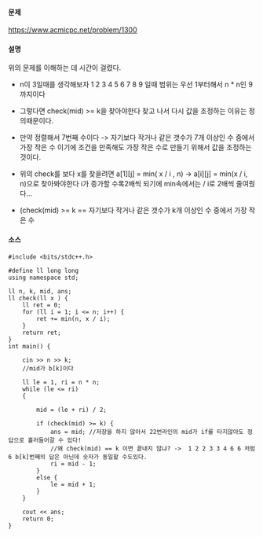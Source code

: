 

#### 문제
https://www.acmicpc.net/problem/1300

#### 설명
위의 문제를 이해하는 데 시간이 걸렸다.

- n이 3일때를 생각해보자
1 2 3
4 5 6 
7 8 9 
일때 범위는 우선 1부터해서 n * n인 9까지이다

- 그렇다면 check(mid) >= k을 찾아야한다 찾고 나서 다시 값을 조정하는 이유는 정의때문이다.

-  만약  정렬해서 7번째 수이다 -> 자기보다 작거나 같은 갯수가 7개 이상인 수 중에서 가장 작은 수 이기에 조건을 만족해도 가장 작은 수로 만들기 위해서 값을 조정하는 것이다.


- 위의 check를 보다 x를 찾을려면 a[1][j] = min( x / i , n) -> a[i][j] = min(x / i, n)으로 찾아봐야한다  i가 증가할 수록2배씩 되기에 min속에서는 / i로 2배씩 줄여줬다... 

- (check(mid) >= k  == 자기보다 작거나 같은 갯수가 k개 이상인 수 중에서 가장 작은 수 

#### 소스 

````
#include <bits/stdc++.h>

#define ll long long
using namespace std;

ll n, k, mid, ans;
ll check(ll x ) {
	ll ret = 0;
	for (ll i = 1; i <= n; i++) {
		ret += min(n, x / i);
	}
	return ret;
}
int main() {

	cin >> n >> k;
	//mid가 b[k]이다 

	ll le = 1, ri = n * n;
	while (le <= ri)
	{

		mid = (le + ri) / 2;
        
		if (check(mid) >= k) {
			ans = mid; //저장을 하지 않아서 22번라인의 mid가 if를 타지않아도 정답으로 흘러들어갈 수 있다!
			//왜 check(mid) == k 이면 끝내지 않냐? ->  1 2 2 3 3 4 6 6 처럼 6 b[k]번째의 답은 아닌데 숫자가 동일할 수도있다.
			ri = mid - 1;
		}
		else {
			le = mid + 1;
		}
	}
	
	cout << ans;
	return 0;
}
````